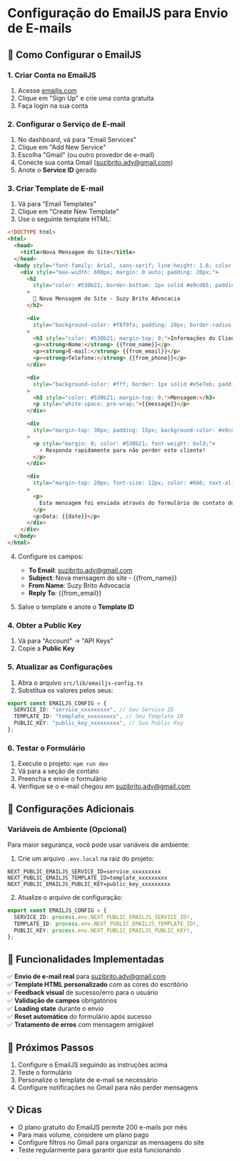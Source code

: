 # Configuração do EmailJS para Envio de E-mails

## 📧 Como Configurar o EmailJS

### 1. Criar Conta no EmailJS

1. Acesse [emailjs.com](https://www.emailjs.com/)
2. Clique em "Sign Up" e crie uma conta gratuita
3. Faça login na sua conta

### 2. Configurar o Serviço de E-mail

1. No dashboard, vá para "Email Services"
2. Clique em "Add New Service"
3. Escolha "Gmail" (ou outro provedor de e-mail)
4. Conecte sua conta Gmail (suzibrito.adv@gmail.com)
5. Anote o **Service ID** gerado

### 3. Criar Template de E-mail

1. Vá para "Email Templates"
2. Clique em "Create New Template"
3. Use o seguinte template HTML:

```html
<!DOCTYPE html>
<html>
  <head>
    <title>Nova Mensagem do Site</title>
  </head>
  <body style="font-family: Arial, sans-serif; line-height: 1.6; color: #333;">
    <div style="max-width: 600px; margin: 0 auto; padding: 20px;">
      <h2
        style="color: #530b21; border-bottom: 2px solid #e9cd65; padding-bottom: 10px;"
      >
        📧 Nova Mensagem do Site - Suzy Brito Advocacia
      </h2>

      <div
        style="background-color: #f8f9fa; padding: 20px; border-radius: 8px; margin: 20px 0;"
      >
        <h3 style="color: #530b21; margin-top: 0;">Informações do Cliente:</h3>
        <p><strong>Nome:</strong> {{from_name}}</p>
        <p><strong>E-mail:</strong> {{from_email}}</p>
        <p><strong>Telefone:</strong> {{from_phone}}</p>
      </div>

      <div
        style="background-color: #fff; border: 1px solid #e5e7eb; padding: 20px; border-radius: 8px;"
      >
        <h3 style="color: #530b21; margin-top: 0;">Mensagem:</h3>
        <p style="white-space: pre-wrap;">{{message}}</p>
      </div>

      <div
        style="margin-top: 30px; padding: 15px; background-color: #e9cd65; border-radius: 8px; text-align: center;"
      >
        <p style="margin: 0; color: #530b21; font-weight: bold;">
          ⚡ Responda rapidamente para não perder este cliente!
        </p>
      </div>

      <div
        style="margin-top: 20px; font-size: 12px; color: #666; text-align: center;"
      >
        <p>
          Esta mensagem foi enviada através do formulário de contato do site.
        </p>
        <p>Data: {{date}}</p>
      </div>
    </div>
  </body>
</html>
```

4. Configure os campos:

   - **To Email**: suzibrito.adv@gmail.com
   - **Subject**: Nova mensagem do site - {{from_name}}
   - **From Name**: Suzy Brito Advocacia
   - **Reply To**: {{from_email}}

5. Salve o template e anote o **Template ID**

### 4. Obter a Public Key

1. Vá para "Account" → "API Keys"
2. Copie a **Public Key**

### 5. Atualizar as Configurações

1. Abra o arquivo `src/lib/emailjs-config.ts`
2. Substitua os valores pelos seus:

```typescript
export const EMAILJS_CONFIG = {
  SERVICE_ID: "service_xxxxxxxxx", // Seu Service ID
  TEMPLATE_ID: "template_xxxxxxxxx", // Seu Template ID
  PUBLIC_KEY: "public_key_xxxxxxxxx", // Sua Public Key
};
```

### 6. Testar o Formulário

1. Execute o projeto: `npm run dev`
2. Vá para a seção de contato
3. Preencha e envie o formulário
4. Verifique se o e-mail chegou em suzibrito.adv@gmail.com

## 🔧 Configurações Adicionais

### Variáveis de Ambiente (Opcional)

Para maior segurança, você pode usar variáveis de ambiente:

1. Crie um arquivo `.env.local` na raiz do projeto:

```env
NEXT_PUBLIC_EMAILJS_SERVICE_ID=service_xxxxxxxxx
NEXT_PUBLIC_EMAILJS_TEMPLATE_ID=template_xxxxxxxxx
NEXT_PUBLIC_EMAILJS_PUBLIC_KEY=public_key_xxxxxxxxx
```

2. Atualize o arquivo de configuração:

```typescript
export const EMAILJS_CONFIG = {
  SERVICE_ID: process.env.NEXT_PUBLIC_EMAILJS_SERVICE_ID!,
  TEMPLATE_ID: process.env.NEXT_PUBLIC_EMAILJS_TEMPLATE_ID!,
  PUBLIC_KEY: process.env.NEXT_PUBLIC_EMAILJS_PUBLIC_KEY!,
};
```

## 📱 Funcionalidades Implementadas

✅ **Envio de e-mail real** para suzibrito.adv@gmail.com  
✅ **Template HTML personalizado** com as cores do escritório  
✅ **Feedback visual** de sucesso/erro para o usuário  
✅ **Validação de campos** obrigatórios  
✅ **Loading state** durante o envio  
✅ **Reset automático** do formulário após sucesso  
✅ **Tratamento de erros** com mensagem amigável

## 🚀 Próximos Passos

1. Configure o EmailJS seguindo as instruções acima
2. Teste o formulário
3. Personalize o template de e-mail se necessário
4. Configure notificações no Gmail para não perder mensagens

## 💡 Dicas

- O plano gratuito do EmailJS permite 200 e-mails por mês
- Para mais volume, considere um plano pago
- Configure filtros no Gmail para organizar as mensagens do site
- Teste regularmente para garantir que está funcionando

